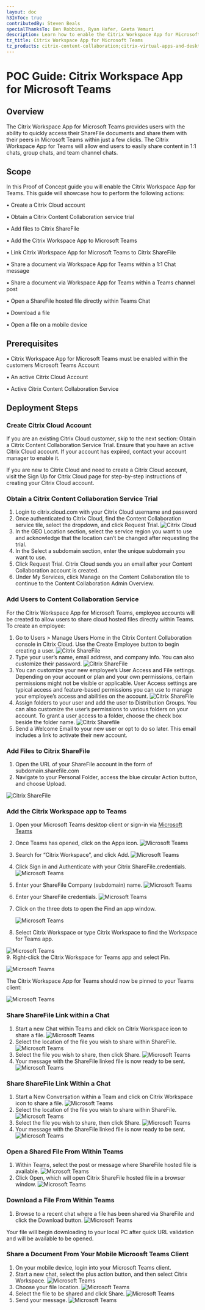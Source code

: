 ```yaml
---
layout: doc
h3InToc: true
contributedBy: Steven Beals
specialThanksTo: Ben Robbins, Ryan Hafer, Geeta Vemuri
description: Learn how to enable the Citrix Workspace App for Microsoft Teams to enable your users to easily access their Citrix ShareFile documents and share them within Teams.
tz_title: Citrix Workspace App for Microsoft Teams
tz_products: citrix-content-collaboration;citrix-virtual-apps-and-desktops;citrix-workspace;
---
```

# POC Guide:  Citrix Workspace App for Microsoft Teams

## Overview

The Citrix Workspace App for Microsoft Teams provides users with the ability to quickly access their ShareFile documents and share them with their peers in Microsoft Teams within just a few clicks. The Citrix Workspace App for Teams will allow end users to easily share content in 1:1 chats, group chats, and team channel chats.

## Scope

In this Proof of Concept guide you will enable the Citrix Workspace App for Teams.  This guide will showcase how to perform the following actions:

• Create a Citrix Cloud account

• Obtain a Citrix Content Collaboration service trial

• Add files to Citrix ShareFile

• Add the Citrix Workspace App to Microsoft Teams

• Link Citrix Workspace App for Microsoft Teams to Citrix ShareFile

• Share a document via Workspace App for Teams within a 1:1 Chat message

• Share a document via Workspace App for Teams within a Teams channel post

• Open a ShareFile hosted file directly within Teams Chat

• Download a file

• Open a file on a mobile device

## Prerequisites

• Citrix Workspace App for Microsoft Teams must be enabled within the customers Microsoft Teams Account

• An active Citrix Cloud Account

• Active Citrix Content Collaboration Service

## Deployment Steps

### Create Citrix Cloud Account

If you are an existing Citrix Cloud customer, skip to the next section: Obtain a Citrix Content Collaboration Service Trial.  Ensure that you have an active Citrix Cloud account. If your account has expired, contact your account manager to enable it.

If you are new to Citrix Cloud and need to create a Citrix Cloud account, visit the Sign Up for Citrix Cloud page for step-by-step instructions of creating your Citrix Cloud account.

### Obtain a Citrix Content Collaboration Service Trial

1.  Login to citrix.cloud.com with your Citrix Cloud username and password
2.  Once authenticated to Citrix Cloud, find the Content Collaboration service tile, select the dropdown, and click Request Trial.
![Citrix Cloud](/en-us/tech-zone/learn/media/poc-guides_citrix-workspace-app-for-teams_cc-services.png)
3.  In the GEO Location section, select the service region you want to use and acknowledge that the location can’t be changed after requesting the trial.
4.  In the Select a subdomain section, enter the unique subdomain you want to use.
5.  Click Request Trial. Citrix Cloud sends you an email after your Content Collaboration account is created.
6.  Under My Services, click Manage on the Content Collaboration tile to continue to the Content Collaboration Admin Overview.

### Add Users to Content Collaboration Service

For the Citrix Workspace App for Microsoft Teams, employee accounts will be created to allow users to share cloud hosted files directly within Teams.  To create an employee:

1.  Go to Users > Manage Users Home in the Citrix Content Collaboration console in Citrix Cloud. Use the Create Employee button to begin creating a user.
![Citrix ShareFile](/en-us/tech-zone/learn/media/poc-guides_citrix-workspace-app-for-teams_create-employee.png)
2.  Type your user’s name, email address, and company info. You can also customize their password.
![Citrix ShareFile](/en-us/tech-zone/learn/media/poc-guides_citrix-workspace-app-for-teams_type-user.png)
3.  You can customize your new employee’s User Access and File settings. Depending on your account or plan and your own permissions, certain permissions might not be visible or applicable. User Access settings are typical access and feature-based permissions you can use to manage your employee’s access and abilities on the account.
![Citrix ShareFile](/en-us/tech-zone/learn/media/poc-guides_citrix-workspace-app-for-teams_shareFile-user-access.png)
4.  Assign folders to your user and add the user to Distribution Groups. You can also customize the user’s permissions to various folders on your account. To grant a user access to a folder, choose the check box beside the folder name.
![Citrix Sharefile](/en-us/tech-zone/learn/media/poc-guides_citrix-workspace-app-for-teams_shareFile-assign-users-folder.png)
5.  Send a Welcome Email to your new user or opt to do so later. This email includes a link to activate their new account.

### Add Files to Citrix ShareFile

1.  Open the URL of your ShareFile account in the form of subdomain.sharefile.com
2.  Navigate to your Personal Folder, access the blue circular Action button, and choose Upload.

![Citrix ShareFile](/en-us/tech-zone/learn/media/poc-guides_citrix-workspace-app-for-teams_shareFile-file-upload.png)

### Add the Citrix Workspace app to Teams

1.  Open your Microsoft Teams desktop client or sign-in via [Microsoft Teams](https://teams.microsoft.com)
2.  Once Teams has opened, click on the Apps icon.
![Microsoft Teams](/en-us/tech-zone/learn/media/poc-guides_citrix-workspace-app-for-teams_msteams-add-app.png)
3.  Search for “Citrix Workspace”, and click Add.
![Microsoft Teams](/en-us/tech-zone/learn/media/poc-guides_citrix-workspace-app-for-teams_msteams_search-workspace.png)
4.  Click Sign in and Authenticate with your Citrix ShareFile.credentials.
![Microsoft Teams](/en-us/tech-zone/learn/media/poc-guides_citrix-workspace-app-for-teams_msteams-authenticate.png)
5.  Enter your ShareFile Company (subdomain) name.
![Microsoft Teams](/en-us/tech-zone/learn/media/poc-guides_citrix-workspace-app-for-teams_msteams-sfcompanyname.png)
6.  Enter your ShareFile credentials.
![Microsoft Teams](/en-us/tech-zone/learn/media/poc-guides_citrix-workspace-app-for-teams_msteams-sfusername.png)
7.  Click on the three dots to open the Find an app window.

    ![Microsoft Teams](/en-us/tech-zone/learn/media/poc-guides_citrix-workspace-app-for-teams_msteams-threedots.png)
8.  Select Citrix Workspace or type Citrix Workspace to find the Workspace for Teams app.

![Microsoft Teams](/en-us/tech-zone/learn/media/poc-guides_citrix-workspace-app-for-teams_msteams-workspaceapp-select.png)  
9.  Right-click the Citrix Workspace for Teams app and select Pin.

![Microsoft Teams](/en-us/tech-zone/learn/media/poc-guides_citrix-workspace-app-for-teams_msteams-pin.png)

The Citrix Workspace App for Teams should now be pinned to your Teams client:

![Microsoft Teams](/en-us/tech-zone/learn/media/poc-guides_citrix-workspace-app-for-teams_msteams-pinned.png)

### Share ShareFile Link within a Chat

1.  Start a new Chat within Teams and click on Citrix Workspace icon to share a file.
![Microsoft Teams](/en-us/tech-zone/learn/media/poc-guides_citrix-workspace-app-for-teams_msteams-chat.png)
2.  Select the location of the file you wish to share within ShareFile.
![Microsoft Teams](/en-us/tech-zone/learn/media/poc-guides_citrix-workspace-app-for-teams_msteams-filelocation.png)
3.  Select the file you wish to share, then click Share.
![Microsoft Teams](/en-us/tech-zone/learn/media/poc-guides_citrix-workspace-app-for-teams_msteams-filetoshare.png)
4.  Your message with the ShareFile linked file is now ready to be sent.
![Microsoft Teams](/en-us/tech-zone/learn/media/poc-guides_citrix-workspace-app-for-teams_msteams-sent.png)

### Share ShareFile Link Within a Chat

1.  Start a New Conversation within a Team and click on Citrix Workspace icon to share a file.
![Microsoft Teams](/en-us/tech-zone/learn/media/poc-guides_citrix-workspace-app-for-teams_msteams-chatsend.png)
2.  Select the location of the file you wish to share within ShareFile.
![Microsoft Teams](/en-us/tech-zone/learn/media/poc-guides_citrix-workspace-app-for-teams_msteams-filelocation.png)
3.  Select the file you wish to share, then click Share.
![Microsoft Teams](/en-us/tech-zone/learn/media/poc-guides_citrix-workspace-app-for-teams_msteams-filetoshare.png)
4.  Your message with the ShareFile linked file is now ready to be sent.
![Microsoft Teams](/en-us/tech-zone/learn/media/poc-guides_citrix-workspace-app-for-teams_msteams-chatsend.png)

### Open a Shared File From Within Teams

1.  Within Teams, select the post or message where ShareFile hosted file is available.
![Microsoft Teams](/en-us/tech-zone/learn/media/poc-guides_citrix-workspace-app-for-teams_msteams-openfile.png)
2.  Click Open, which will open Citrix ShareFile hosted file in a browser window.
![Microsoft Teams](/en-us/tech-zone/learn/media/poc-guides_citrix-workspace-app-for-teams_msteams-openendfile.png)

### Download a File From Within Teams

1.  Browse to a recent chat where a file has been shared via ShareFile and click the Download button.
![Microsoft Teams](/en-us/tech-zone/learn/media/poc-guides_citrix-workspace-app-for-teams_msteams-download.png)

Your file will begin downloading to your local PC after quick URL validation and will be available to be opened.

### Share a Document From Your Mobile Microosft Teams Client

1.  On your mobile device, login into your Microsoft Teams client.
2.  Start a new chat, select the plus action button, and then select Citrix Workspace.
![Microsoft Teams](/en-us/tech-zone/learn/media/poc-guides_citrix-workspace-app-for-teams_msteams-mobile.png)
3.  Choose your file location.
![Microsoft Teams](/en-us/tech-zone/learn/media/poc-guides_citrix-workspace-app-for-teams_msteams-mobilefile.png)
4.  Select the file to be shared and click Share.
![Microsoft Teams](/en-us/tech-zone/learn/media/poc-guides_citrix-workspace-app-for-teams_msteams-mobileshare.png)
5.  Send your message.
![Microsoft Teams](/en-us/tech-zone/learn/media/poc-guides_citrix-workspace-app-for-teams_msteams-mobilesend.png)
